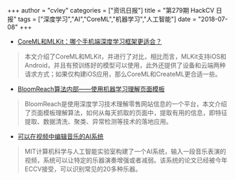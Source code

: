 +++
author = "cvley"
categories = ["资讯日报"]
title = "第279期 HackCV 日报"
tags = ["深度学习","AI","CoreML","机器学习","人工智能"]
date = "2018-07-08"
+++

- [CoreML和MLKit：哪个手机端深度学习框架更适合？](https://heartbeat.fritz.ai/core-ml-vs-ml-kit-which-mobile-machine-learning-framework-is-right-for-you-e25c5d34c765?from=hackcv&hmsr=hackcv.com&utm_medium=hackcv.com&utm_source=hackcv.com)

> 本文介绍了CoreML和MLKit，并进行了对比，相比而言，MLKit支持iOS和Android，并且有预训练好的模型可以使用，此外还提供了设备和云端两种请求方式；如果仅构建iOS应用，那么CoreML和CreateML更合适一些。

- [BloomReach算法内部——使用机器学习理解页面模板](https://www.bloomreach.com/en/blog/2018/07/using-machine-learning-to-learn-page-templates.html?from=hackcv&hmsr=hackcv.com&utm_medium=hackcv.com&utm_source=hackcv.com)

> BloomReach是使用深度学习技术理解零售网站信息的一个平台，本文介绍了页面模板理解算法，如何从每天抓取的页面中，提取有用的信息，即特征提取、数据清洗、聚类、异常检测等技术的落地应用。

- [可以在视频中编辑音乐的AI系统](http://news.mit.edu/2018/ai-editing-music-videos-pixelplayer-csail-0705?from=hackcv&hmsr=hackcv.com&utm_medium=hackcv.com&utm_source=hackcv.com)

> MIT计算机科学与人工智能实验室构建了一个AI系统，输入一段音乐表演的视频，系统可以让特定的乐器演奏增强或者减弱。该系统的论文已经被今年ECCV接受，可以识别常见的20多种乐器。

